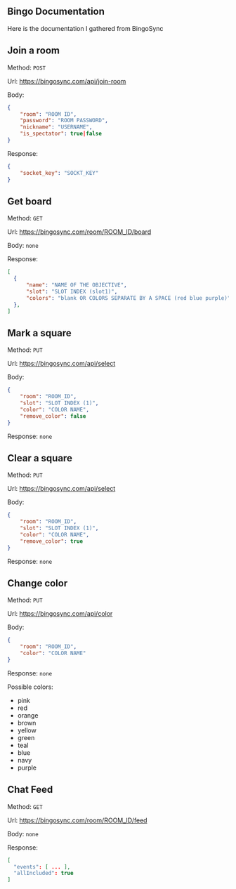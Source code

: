 ## Bingo Documentation
Here is the documentation I gathered from BingoSync

## Join a room
Method: `POST`

Url: https://bingosync.com/api/join-room

Body:
```json
{
    "room": "ROOM ID",
    "password": "ROOM PASSWORD",
    "nickname": "USERNAME",
    "is_spectator": true|false
}
```

Response:
```json
{
    "socket_key": "SOCKT_KEY"
}
```

## Get board
Method: `GET`

Url: https://bingosync.com/room/ROOM_ID/board

Body: `none`

Response:
```json
[
  {
      "name": "NAME OF THE OBJECTIVE",
      "slot": "SLOT INDEX (slot1)",
      "colors": "blank OR COLORS SEPARATE BY A SPACE (red blue purple)"
  },
]
```

## Mark a square
Method: `PUT`

Url: https://bingosync.com/api/select

Body:
```json
{
    "room": "ROOM_ID",
    "slot": "SLOT INDEX (1)",
    "color": "COLOR NAME",
    "remove_color": false
}
```

Response: `none`

## Clear a square
Method: `PUT`

Url: https://bingosync.com/api/select

Body:
```json
{
    "room": "ROOM_ID",
    "slot": "SLOT INDEX (1)",
    "color": "COLOR NAME",
    "remove_color": true
}
```

Response: `none`

## Change color
Method: `PUT`

Url: https://bingosync.com/api/color

Body:
```json
{
    "room": "ROOM_ID",
    "color": "COLOR NAME"
}
```

Response: `none`

Possible colors:
- pink
- red
- orange
- brown
- yellow
- green
- teal
- blue
- navy
- purple

## Chat Feed
Method: `GET`

Url: https://bingosync.com/room/ROOM_ID/feed

Body: `none`

Response:
```json
[
  "events": [ ... ],
  "allIncluded": true
]
```